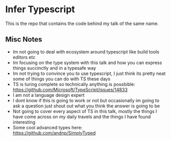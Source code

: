 # Infer Typescript

This is the repo that contains the code behind my talk of the same name.

## Misc Notes

- Im not going to deal with ecosystem around typescript like build tools editors etc
- Im focusing on the type system with this talk and how you can express things succinctly and in a typesafe way
- Im not trying to convince you to use typescript, I just think its pretty neat some of things you can do with TS these days
- TS is turing complete so technically anything is possbible: https://github.com/Microsoft/TypeScript/issues/14833
- I am not a language design expert
- I dont know if this is going to work or not but occasionally im going to ask a question just shout out what you think the answer is going to be
- Not going to cover every aspect of TS in this talk, mostly the things I have come across on my daily travels and the things I have found interesting
- Some cool advanced types here: https://github.com/andnp/SimplyTyped
